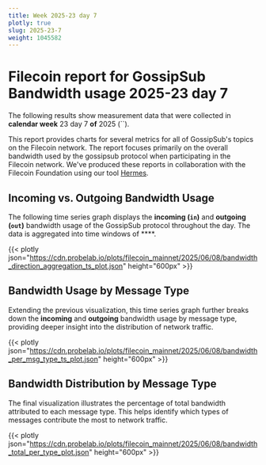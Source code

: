 ```yaml
---
title: Week 2025-23 day 7
plotly: true
slug: 2025-23-7
weight: 1045582
---
```


# Filecoin report for GossipSub Bandwidth usage 2025-23 day 7

The following results show measurement data that were collected in **calendar week** 23  day 7 **of** 
2025 (``).

This report provides charts for several metrics for all of GossipSub's topics on the Filecoin network.
The report focuses primarily on the overall bandwidth used by the gossipsub protocol when participating in the Filecoin network.
We've produced these reports in collaboration with the Filecoin Foundation using our tool [Hermes](/tools/hermes/).

## Incoming vs. Outgoing Bandwidth Usage
The following time series graph displays the **incoming (`in`)** and **outgoing (`out`)** bandwidth usage of the GossipSub protocol throughout the day. The data is aggregated into time windows of ****.

{{< plotly json="https://cdn.probelab.io/plots/filecoin_mainnet/2025/06/08/bandwidth_direction_aggregation_ts_plot.json" height="600px" >}}

## Bandwidth Usage by Message Type
Extending the previous visualization, this time series graph further breaks down the **incoming** and **outgoing** bandwidth usage by message type, providing deeper insight into the distribution of network traffic.

{{< plotly json="https://cdn.probelab.io/plots/filecoin_mainnet/2025/06/08/bandwidth_per_msg_type_ts_plot.json" height="600px" >}}

## Bandwidth Distribution by Message Type
The final visualization illustrates the percentage of total bandwidth attributed to each message type. This helps identify which types of messages contribute the most to network traffic.

{{< plotly json="https://cdn.probelab.io/plots/filecoin_mainnet/2025/06/08/bandwidth_total_per_type_plot.json" height="600px" >}}
